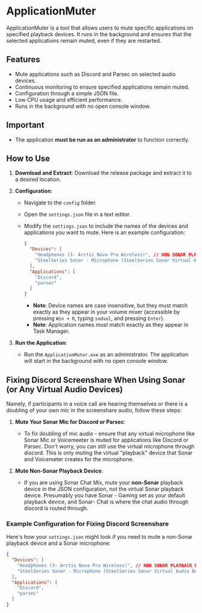 # ApplicationMuter

ApplicationMuter is a tool that allows users to mute specific applications on specified playback devices. It runs in the background and ensures that the selected applications remain muted, even if they are restarted.

## Features

- Mute applications such as Discord and Parsec on selected audio devices.
- Continuous monitoring to ensure specified applications remain muted.
- Configuration through a simple JSON file.
- Low CPU usage and efficient performance.
- Runs in the background with no open console window.

## Important

- The application **must be run as an administrator** to function correctly.

## How to Use

1. **Download and Extract**: Download the release package and extract it to a desired location.

2. **Configuration**:
   - Navigate to the `config` folder.
   - Open the `settings.json` file in a text editor.
   - Modify the `settings.json` to include the names of the devices and applications you want to mute. Here is an example configuration:

     ```json
     {
       "Devices": [
         "Headphones (3- Arctis Nova Pro Wireless)", // NON SONAR PLAYBACK DEVICE
         "SteelSeries Sonar - Microphone (SteelSeries Sonar Virtual Audio Device)" // SONAR VIRTUAL MICROPHONE
       ],
       "Applications": [
         "Discord",
         "parsec"
       ]
     }
     ```

     - **Note**: Device names are case insensitive, but they must match exactly as they appear in your volume mixer (accessible by pressing `Win + R`, typing `sndvol`, and pressing `Enter`).
     - **Note**: Application names must match exactly as they appear in Task Manager.

3. **Run the Application**:
   - Run the `ApplicationMuter.exe` as an administrator. The application will start in the background with no open console window.

## Fixing Discord Screenshare When Using Sonar (or Any Virtual Audio Devices)

Namely, if participants in a voice call are hearing themselves or there is a doubling of your own mic in the screenshare audio, follow these steps:

1. **Mute Your Sonar Mic for Discord or Parsec**:
   - To fix doubling of mic audio - ensure that any virtual microphone like Sonar Mic or Voicemeeter is muted for applications like Discord or Parsec. Don't worry, you can still use the virtual microphone through discord. This is only muting the virtual "playback" device that Sonar and Voicemeter creates for the microphone.

2. **Mute Non-Sonar Playback Device**:
   - If you are using Sonar Chat Mix, mute your **non-Sonar** playback device in the JSON configuration, not the virtual Sonar playback device. Presumably you have Sonar - Gaming set as your default playback device, and Sonar- Chat is where the chat audio through discord is routed through.

### Example Configuration for Fixing Discord Screenshare

Here's how your `settings.json` might look if you need to mute a non-Sonar playback device and a Sonar microphone:

```json
{
  "Devices": [
    "Headphones (3- Arctis Nova Pro Wireless)", // NON SONAR PLAYBACK DEVICE
    "SteelSeries Sonar - Microphone (SteelSeries Sonar Virtual Audio Device)" // SONAR VIRTUAL MICROPHONE
  ],
  "Applications": [
    "Discord",
    "parsec"
  ]
}
